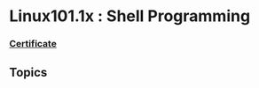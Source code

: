 # Linux101.1x : Shell Programming

### [Certificate](https://courses.edx.org/certificates/3ac9d51cc10d42088dda3cfeb8f74931)

## Topics
```
```
